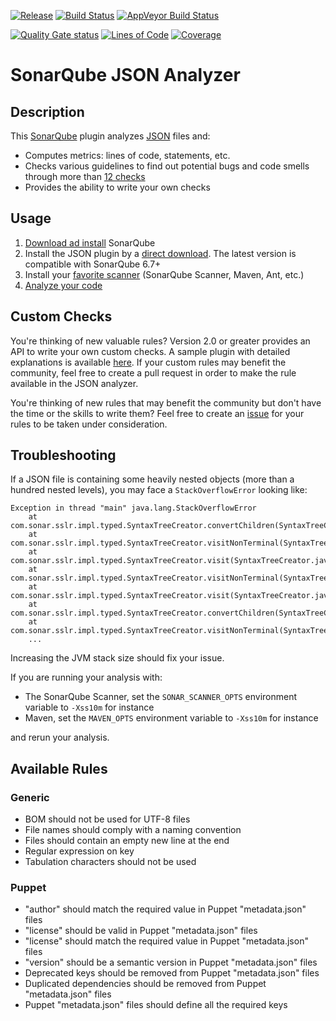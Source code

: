 [![Release](https://img.shields.io/github/release/racodond/sonar-json-plugin.svg)](https://github.com/racodond/sonar-json-plugin/releases/latest)
[![Build Status](https://api.travis-ci.org/racodond/sonar-json-plugin.svg?branch=master)](https://travis-ci.org/racodond/sonar-json-plugin)
[![AppVeyor Build Status](https://ci.appveyor.com/api/projects/status/imfckm45thk6vvh4/branch/master?svg=true)](https://ci.appveyor.com/project/racodond/sonar-json-plugin/branch/master)

[![Quality Gate status](https://sonarcloud.io/api/project_badges/measure?project=org.codehaus.sonar-plugins.json%3Ajson&metric=alert_status)](https://sonarcloud.io/dashboard?id=org.codehaus.sonar-plugins.json%3Ajson)
[![Lines of Code](https://sonarcloud.io/api/project_badges/measure?project=org.codehaus.sonar-plugins.json%3Ajson&metric=ncloc)](https://sonarcloud.io/dashboard?id=org.codehaus.sonar-plugins.json%3Ajson)
[![Coverage](https://sonarcloud.io/api/project_badges/measure?project=org.codehaus.sonar-plugins.json%3Ajson&metric=coverage)](https://sonarcloud.io/dashboard?id=org.codehaus.sonar-plugins.json%3Ajson)


# SonarQube JSON Analyzer

## Description
This [SonarQube](http://www.sonarqube.org) plugin analyzes [JSON](http://json.org/) files and:

 * Computes metrics: lines of code, statements, etc.
 * Checks various guidelines to find out potential bugs and code smells through more than [12 checks](#available-rules)
 * Provides the ability to write your own checks


## Usage
1. [Download ad install](http://docs.sonarqube.org/display/SONAR/Setup+and+Upgrade) SonarQube
1. Install the JSON plugin by a [direct download](https://github.com/racodond/sonar-json-plugin/releases). The latest version is compatible with SonarQube 6.7+
1. Install your [favorite scanner](http://docs.sonarqube.org/display/SONAR/Analyzing+Source+Code#AnalyzingSourceCode-RunningAnalysis) (SonarQube Scanner, Maven, Ant, etc.)
1. [Analyze your code](http://docs.sonarqube.org/display/SONAR/Analyzing+Source+Code#AnalyzingSourceCode-RunningAnalysis)


## Custom Checks
You're thinking of new valuable rules? Version 2.0 or greater provides an API to write your own custom checks.
A sample plugin with detailed explanations is available [here](https://github.com/racodond/sonar-json-custom-rules-plugin).
If your custom rules may benefit the community, feel free to create a pull request in order to make the rule available in the JSON analyzer.

You're thinking of new rules that may benefit the community but don't have the time or the skills to write them? Feel free to create an [issue](https://github.com/racodond/sonar-json-plugin/issues) for your rules to be taken under consideration.


## Troubleshooting
If a JSON file is containing some heavily nested objects (more than a hundred nested levels), you may face a `StackOverflowError` looking like:
```
Exception in thread "main" java.lang.StackOverflowError
	at com.sonar.sslr.impl.typed.SyntaxTreeCreator.convertChildren(SyntaxTreeCreator.java:128)
	at com.sonar.sslr.impl.typed.SyntaxTreeCreator.visitNonTerminal(SyntaxTreeCreator.java:119)
	at com.sonar.sslr.impl.typed.SyntaxTreeCreator.visit(SyntaxTreeCreator.java:72)
	at com.sonar.sslr.impl.typed.SyntaxTreeCreator.visitNonTerminal(SyntaxTreeCreator.java:89)
	at com.sonar.sslr.impl.typed.SyntaxTreeCreator.visit(SyntaxTreeCreator.java:72)
	at com.sonar.sslr.impl.typed.SyntaxTreeCreator.convertChildren(SyntaxTreeCreator.java:129)
	at com.sonar.sslr.impl.typed.SyntaxTreeCreator.visitNonTerminal(SyntaxTreeCreator.java:119)
	...
```

Increasing the JVM stack size should fix your issue.

If you are running your analysis with:

 * The SonarQube Scanner, set the `SONAR_SCANNER_OPTS` environment variable to `-Xss10m` for instance
 * Maven, set the `MAVEN_OPTS` environment variable to `-Xss10m` for instance

and rerun your analysis.


## Available Rules

### Generic
* BOM should not be used for UTF-8 files
* File names should comply with a naming convention
* Files should contain an empty new line at the end
* Regular expression on key
* Tabulation characters should not be used

### Puppet
* "author" should match the required value in Puppet "metadata.json" files
* "license" should be valid in Puppet "metadata.json" files
* "license" should match the required value in Puppet "metadata.json" files
* "version" should be a semantic version in Puppet "metadata.json" files
* Deprecated keys should be removed from Puppet "metadata.json" files
* Duplicated dependencies should be removed from Puppet "metadata.json" files
* Puppet "metadata.json" files should define all the required keys
